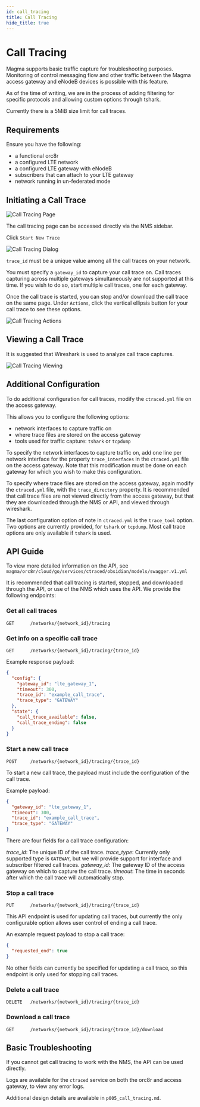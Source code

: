 ```yaml
---
id: call_tracing
title: Call Tracing
hide_title: true
---
```


# Call Tracing

Magma supports basic traffic capture for troubleshooting purposes.
Monitoring of control messaging flow and other traffic between the Magma access
gateway and eNodeB devices is possible with this feature.

As of the time of writing, we are in the process of adding filtering for
specific protocols and allowing custom options through tshark.

Currently there is a 5MiB size limit for call traces.

## Requirements

Ensure you have the following:

- a functional orc8r
- a configured LTE network
- a configured LTE gateway with eNodeB
- subscribers that can attach to your LTE gateway
- network running in un-federated mode

## Initiating a Call Trace

![Call Tracing Page](assets/nms/calltracing_page.png)

The call tracing page can be accessed directly via the NMS sidebar.

Click `Start New Trace`

![Call Tracing Dialog](assets/nms/calltracing_dialog.png)

`trace_id` must be a unique value among all the call traces on your network.

You must specify a `gateway_id` to capture your call trace on. Call traces
capturing across multiple gateways simultaneously are not supported at this
time. If you wish to do so, start multiple call traces, one for each gateway.

Once the call trace is started, you can stop and/or download the call trace
on the same page. Under `Actions`, click the vertical ellipsis button for your
call trace to see these options.

![Call Tracing Actions](assets/nms/calltracing_actions.png)

## Viewing a Call Trace

It is suggested that Wireshark is used to analyze call trace captures.

![Call Tracing Viewing](assets/nms/calltracing_wireshark.png)

## Additional Configuration

To do additional configuration for call traces, modify the `ctraced.yml` file
on the access gateway.

This allows you to configure the following options:

- network interfaces to capture traffic on
- where trace files are stored on the access gateway
- tools used for traffic capture: `tshark` or `tcpdump`

To specify the network interfaces to capture traffic on, add one line per
network interface for the property `trace_interfaces` in the `ctraced.yml` file
on the access gateway. Note that this modification must be done on each gateway
for which you wish to make this configuration.

To specify where trace files are stored on the access gateway, again modify
the `ctraced.yml` file, with the `trace_directory` property. It is recommended
that call trace files are not viewed directly from the access gateway, but
that they are downloaded through the NMS or API, and viewed through wireshark.

The last configuration option of note in `ctraced.yml` is the `trace_tool`
option. Two options are currently provided, for `tshark` or `tcpdump`. Most
call trace options are only available if `tshark` is used.

## API Guide

To view more detailed information on the API, see
`magma/orc8r/cloud/go/services/ctraced/obsidian/models/swagger.v1.yml`

It is recommended that call tracing is started, stopped, and downloaded through
the API, or use of the NMS which uses the API. We provide the following
endpoints:

### Get all call traces

```GET      /networks/{network_id}/tracing```

### Get info on a specific call trace

```GET      /networks/{network_id}/tracing/{trace_id}```

Example response payload:

```json
{
  "config": {
    "gateway_id": "lte_gateway_1",
    "timeout": 300,
    "trace_id": "example_call_trace",
    "trace_type": "GATEWAY"
  },
  "state": {
    "call_trace_available": false,
    "call_trace_ending": false
  }
}
```

### Start a new call trace

```POST     /networks/{network_id}/tracing/{trace_id}```

To start a new call trace, the payload must include the configuration of the
call trace.

Example payload:

```json
{
  "gateway_id": "lte_gateway_1",
  "timeout": 300,
  "trace_id": "example_call_trace",
  "trace_type": "GATEWAY"
}
```

There are four fields for a call trace configuration:

*trace_id*: The unique ID of the call trace.
*trace_type*: Currently only supported type is `GATEWAY`, but we will provide
support for interface and subscriber filtered call traces.
*gateway_id*: The gateway ID of the access gateway on which to capture the call
trace.
*timeout*: The time in seconds after which the call trace will automatically
stop.

### Stop a call trace

```PUT      /networks/{network_id}/tracing/{trace_id}```

This API endpoint is used for updating call traces, but currently the only
configurable option allows user control of ending a call trace.

An example request payload to stop a call trace:

```json
{
  "requested_end": true
}
```

No other fields can currently be specified for updating a call trace, so this
endpoint is only used for stopping call traces.

### Delete a call trace

```DELETE   /networks/{network_id}/tracing/{trace_id}```

### Download a call trace

```GET      /networks/{network_id}/tracing/{trace_id}/download```

## Basic Troubleshooting

If you cannot get call tracing to work with the NMS, the API can be used
directly.

Logs are available for the `ctraced` service on both the orc8r and access
gateway, to view any error logs.

Additional design details are available in `p005_call_tracing.md`.
